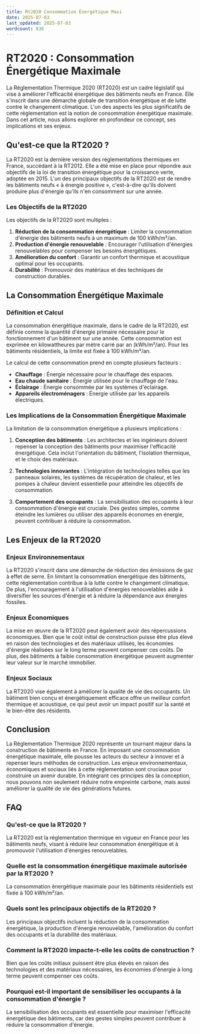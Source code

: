 ```yaml
---
title: Rt2020 Consommation Énergétique Maxi
date: 2025-07-03
last_updated: 2025-07-03
wordcount: 836
---
```


# RT2020 : Consommation Énergétique Maximale

La Réglementation Thermique 2020 (RT2020) est un cadre législatif qui vise à améliorer l'efficacité énergétique des bâtiments neufs en France. Elle s'inscrit dans une démarche globale de transition énergétique et de lutte contre le changement climatique. L'un des aspects les plus significatifs de cette réglementation est la notion de consommation énergétique maximale. Dans cet article, nous allons explorer en profondeur ce concept, ses implications et ses enjeux.

## Qu'est-ce que la RT2020 ?

La RT2020 est la dernière version des réglementations thermiques en France, succédant à la RT2012. Elle a été mise en place pour répondre aux objectifs de la loi de transition énergétique pour la croissance verte, adoptée en 2015. L'un des principaux objectifs de la RT2020 est de rendre les bâtiments neufs « à énergie positive », c'est-à-dire qu'ils doivent produire plus d'énergie qu'ils n'en consomment sur une année.

### Les Objectifs de la RT2020

Les objectifs de la RT2020 sont multiples :

1. **Réduction de la consommation énergétique** : Limiter la consommation d'énergie des bâtiments neufs à un maximum de 100 kWh/m²/an.
2. **Production d'énergie renouvelable** : Encourager l'utilisation d'énergies renouvelables pour compenser les besoins énergétiques.
3. **Amélioration du confort** : Garantir un confort thermique et acoustique optimal pour les occupants.
4. **Durabilité** : Promouvoir des matériaux et des techniques de construction durables.

## La Consommation Énergétique Maximale

### Définition et Calcul

La consommation énergétique maximale, dans le cadre de la RT2020, est définie comme la quantité d'énergie primaire nécessaire pour le fonctionnement d'un bâtiment sur une année. Cette consommation est exprimée en kilowattheures par mètre carré par an (kWh/m²/an). Pour les bâtiments résidentiels, la limite est fixée à 100 kWh/m²/an.

Le calcul de cette consommation prend en compte plusieurs facteurs :

- **Chauffage** : Énergie nécessaire pour le chauffage des espaces.
- **Eau chaude sanitaire** : Énergie utilisée pour le chauffage de l'eau.
- **Éclairage** : Énergie consommée par les systèmes d'éclairage.
- **Appareils électroménagers** : Énergie utilisée par les appareils électriques.

### Les Implications de la Consommation Énergétique Maximale

La limitation de la consommation énergétique a plusieurs implications :

1. **Conception des bâtiments** : Les architectes et les ingénieurs doivent repenser la conception des bâtiments pour maximiser l'efficacité énergétique. Cela inclut l'orientation du bâtiment, l'isolation thermique, et le choix des matériaux.
  
2. **Technologies innovantes** : L'intégration de technologies telles que les panneaux solaires, les systèmes de récupération de chaleur, et les pompes à chaleur devient essentielle pour atteindre les objectifs de consommation.

3. **Comportement des occupants** : La sensibilisation des occupants à leur consommation d'énergie est cruciale. Des gestes simples, comme éteindre les lumières ou utiliser des appareils économes en énergie, peuvent contribuer à réduire la consommation.

## Les Enjeux de la RT2020

### Enjeux Environnementaux

La RT2020 s'inscrit dans une démarche de réduction des émissions de gaz à effet de serre. En limitant la consommation énergétique des bâtiments, cette réglementation contribue à la lutte contre le changement climatique. De plus, l'encouragement à l'utilisation d'énergies renouvelables aide à diversifier les sources d'énergie et à réduire la dépendance aux énergies fossiles.

### Enjeux Économiques

La mise en œuvre de la RT2020 peut également avoir des répercussions économiques. Bien que le coût initial de construction puisse être plus élevé en raison des technologies et des matériaux utilisés, les économies d'énergie réalisées sur le long terme peuvent compenser ces coûts. De plus, des bâtiments à faible consommation énergétique peuvent augmenter leur valeur sur le marché immobilier.

### Enjeux Sociaux

La RT2020 vise également à améliorer la qualité de vie des occupants. Un bâtiment bien conçu et énergétiquement efficace offre un meilleur confort thermique et acoustique, ce qui peut avoir un impact positif sur la santé et le bien-être des résidents.

## Conclusion

La Réglementation Thermique 2020 représente un tournant majeur dans la construction de bâtiments en France. En imposant une consommation énergétique maximale, elle pousse les acteurs du secteur à innover et à repenser leurs méthodes de construction. Les enjeux environnementaux, économiques et sociaux liés à cette réglementation sont cruciaux pour construire un avenir durable. En intégrant ces principes dès la conception, nous pouvons non seulement réduire notre empreinte carbone, mais aussi améliorer la qualité de vie des générations futures.

## FAQ

### Qu'est-ce que la RT2020 ?

La RT2020 est la réglementation thermique en vigueur en France pour les bâtiments neufs, visant à réduire leur consommation énergétique et à promouvoir l'utilisation d'énergies renouvelables.

### Quelle est la consommation énergétique maximale autorisée par la RT2020 ?

La consommation énergétique maximale pour les bâtiments résidentiels est fixée à 100 kWh/m²/an.

### Quels sont les principaux objectifs de la RT2020 ?

Les principaux objectifs incluent la réduction de la consommation énergétique, la production d'énergie renouvelable, l'amélioration du confort des occupants et la durabilité des matériaux.

### Comment la RT2020 impacte-t-elle les coûts de construction ?

Bien que les coûts initiaux puissent être plus élevés en raison des technologies et des matériaux nécessaires, les économies d'énergie à long terme peuvent compenser ces coûts.

### Pourquoi est-il important de sensibiliser les occupants à la consommation d'énergie ?

La sensibilisation des occupants est essentielle pour maximiser l'efficacité énergétique des bâtiments, car des gestes simples peuvent contribuer à réduire la consommation d'énergie.